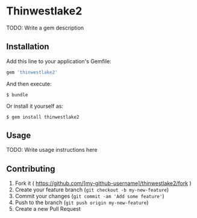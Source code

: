 # Thinwestlake2

TODO: Write a gem description

## Installation

Add this line to your application's Gemfile:

```ruby
gem 'thinwestlake2'
```

And then execute:

    $ bundle

Or install it yourself as:

    $ gem install thinwestlake2

## Usage

TODO: Write usage instructions here

## Contributing

1. Fork it ( https://github.com/[my-github-username]/thinwestlake2/fork )
2. Create your feature branch (`git checkout -b my-new-feature`)
3. Commit your changes (`git commit -am 'Add some feature'`)
4. Push to the branch (`git push origin my-new-feature`)
5. Create a new Pull Request
